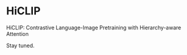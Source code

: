 # HiCLIP

HiCLIP: Contrastive Language-Image Pretraining with Hierarchy-aware Attention

Stay tuned.
